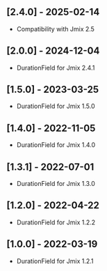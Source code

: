 ## [2.4.0] - 2025-02-14

- Compatibility with Jmix 2.5

## [2.0.0] - 2024-12-04

- DurationField for Jmix 2.4.1

## [1.5.0] - 2023-03-25

- DurationField for Jmix 1.5.0

## [1.4.0] - 2022-11-05

- DurationField for Jmix 1.4.0

## [1.3.1] - 2022-07-01

- DurationField for Jmix 1.3.0

## [1.2.0] - 2022-04-22

- DurationField for Jmix 1.2.2

## [1.0.0] - 2022-03-19

- DurationField for Jmix 1.2.1
